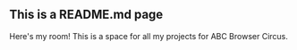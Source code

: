## This is a README.md page

Here's my room! This is a space for all my projects for ABC Browser Circus.
